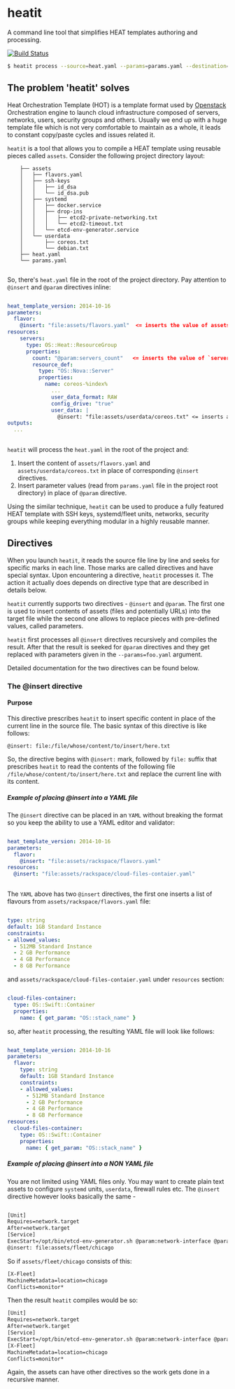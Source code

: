 # heatit
A command line tool that simplifies HEAT templates authoring and processing.

[![Build Status](https://travis-ci.org/pavlo/heatit.svg?branch=master)](https://travis-ci.org/pavlo/heatit)

```sh
$ heatit process --source=heat.yaml --params=params.yaml --destination=result.yaml
```

## The problem 'heatit' solves

Heat Orchestration Template (HOT) is a template format used by [Openstack](https://www.openstack.org) Orchestration engine to launch cloud infrastructure composed of servers, networks, users, security groups and others. Usually we end up with a huge template file which is not very comfortable to maintain as a whole, it leads to constant copy/paste cycles and issues related it. 

`heatit` is a tool that allows you to compile a HEAT template using reusable pieces called `assets`. Consider the following project directory layout:

```
    ├── assets
    │   ├── flavors.yaml
    │   ├── ssh-keys
    │   │   ├── id_dsa
    │   │   └── id_dsa.pub
    │   ├── systemd
    │   │   ├── docker.service
    │   │   ├── drop-ins
    │   │   │   ├── etcd2-private-networking.txt
    │   │   │   └── etcd2-timeout.txt
    │   │   └── etcd-env-generator.service
    │   └── userdata
    │       ├── coreos.txt
    │       └── debian.txt
    ├── heat.yaml
    └── params.yaml
        
```

So, there's `heat.yaml` file in the root of the project directory. Pay attention to `@insert` and `@param` directives inline:

```yaml

heat_template_version: 2014-10-16
parameters:
  flavor:
    @insert: "file:assets/flavors.yaml"  <= inserts the value of assets/flavors.yaml here
resources:
    servers:
      type: OS::Heat::ResourceGroup
      properties:
        count: "@param:servers_count"   <= inserts the value of `servers_count` parameter
        resource_def:
          type: "OS::Nova::Server"
          properties:
            name: coreos-%index%
              ...
              user_data_format: RAW
              config_drive: "true"
              user_data: |
                @insert: "file:assets/userdata/coreos.txt" <= inserts assets/userdata/coreos.txt here
outputs:
  ...
  
```

`heatit` will process the `heat.yaml` in the root of the project and:

 1. Insert the content of `assets/flavors.yaml` and `assets/userdata/coreos.txt` in place of corresponding `@insert` directives.
 2. Insert parameter values (read from `params.yaml` file in the project root directory) in place of `@param` directive.

Using the similar technique, `heatit` can be used to produce a fully featured HEAT template with SSH keys, systemd/fleet units, networks, security groups while keeping everything modular in a highly reusable manner.

## Directives

When you launch `heatit`, it reads the source file line by line and seeks for specific marks in each line. Those marks are called directives and have special syntax. Upon encountering a directive, `heatit` processes it. The action it actually does depends on directive type that are described in details below.

`heatit` currently supports two directives - `@insert` and `@param`. The first one is used to insert contents of assets (files and potentially URLs) into the target file while the second one allows to replace pieces with pre-defined values, called parameters.

`heatit` first processes all `@insert` directives recursively and compiles the result. After that the result is seeked for `@param` directives and they get replaced with parameters given in the `--params=foo.yaml` argument.

Detailed documentation for the two directives can be found below.

### The @insert directive

#### Purpose 

This directive prescribes `heatit` to insert specific content in place of the current line in the source file. The basic syntax of this directive is like follows:
 
`@insert: file:/file/whose/content/to/insert/here.txt`

So, the directive begins with `@insert:` mark, followed by `file:` suffix that prescribes `heatit` to read the contents of the following file `/file/whose/content/to/insert/here.txt` and replace the current line with its content.

##### Example of placing @insert into a YAML file

The `@insert` directive can be placed in an `YAML` without breaking the format so you keep the ability to use a YAML editor and validator:

```yaml

heat_template_version: 2014-10-16
parameters:
  flavor:
    @insert: "file:assets/rackspace/flavors.yaml"
resources:
  @insert: "file:assets/rackspace/cloud-files-contaier.yaml"
      
```

The `YAML` above has two `@insert` directives, the first one inserts a list of flavours from `assets/rackspace/flavors.yaml` file:

```yaml

type: string
default: 1GB Standard Instance
constraints:
- allowed_values:
  - 512MB Standard Instance
  - 2 GB Performance
  - 4 GB Performance
  - 8 GB Performance

```

and `assets/rackspace/cloud-files-contaier.yaml` under `resources` section:

```yaml

cloud-files-container:
  type: OS::Swift::Container
  properties:
    name: { get_param: "OS::stack_name" }

```

so, after `heatit` processing, the resulting YAML file will look like follows:

```yaml

heat_template_version: 2014-10-16
parameters:
  flavor:
    type: string
    default: 1GB Standard Instance
    constraints:
    - allowed_values:
      - 512MB Standard Instance
      - 2 GB Performance
      - 4 GB Performance
      - 8 GB Performance
resources:
  cloud-files-container:
    type: OS::Swift::Container
    properties:
      name: { get_param: "OS::stack_name" }

```

##### Example of placing @insert into a NON YAML file

You are not limited using YAML files only. You may want to create plain text assets to configure `systemd` units, `userdata`, firewall rules etc. The `@insert` directive however looks basically the same -
 
```txt

[Unit]
Requires=network.target
After=network.target
[Service]
ExecStart=/opt/bin/etcd-env-generator.sh @param:network-interface @param:coreos-token
@insert: file:assets/fleet/chicago

```

So if `assets/fleet/chicago` consists of this:

```txt
[X-Fleet]
MachineMetadata=location=chicago
Conflicts=monitor*
```

Then the result `heatit` compiles would be so:

```txt
[Unit]
Requires=network.target
After=network.target
[Service]
ExecStart=/opt/bin/etcd-env-generator.sh @param:network-interface @param:coreos-token
[X-Fleet]
MachineMetadata=location=chicago
Conflicts=monitor*
```

Again, the assets can have other directives so the work gets done in a recursive manner.